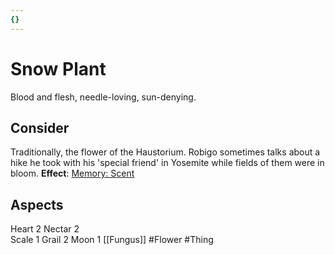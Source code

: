 ```yaml
---
{}
---
```

# Snow Plant
Blood and flesh, needle-loving, sun-denying.
## Consider
Traditionally, the flower of the Haustorium. Robigo sometimes talks about a hike he took with his 'special friend' in Yosemite while fields of them were in bloom.
**Effect**: [Memory: Scent](https://uadaf.theevilroot.xyz/rowenarium/element/mem.scent)
## Aspects
Heart 2 
Nectar 2	
Scale 1	
Grail 2	
Moon 1
[[Fungus]]
#Flower
#Thing